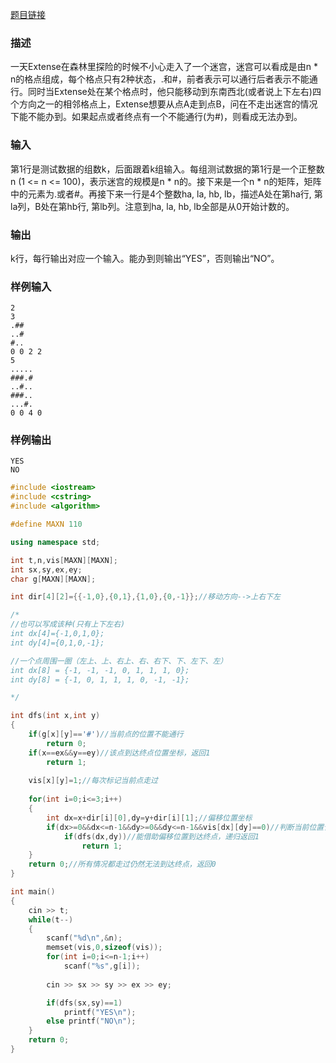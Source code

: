 [题目链接](http://bailian.openjudge.cn/practice/2790?lang=en_US)

### 描述
一天Extense在森林里探险的时候不小心走入了一个迷宫，迷宫可以看成是由n * n的格点组成，每个格点只有2种状态，.和#，前者表示可以通行后者表示不能通行。同时当Extense处在某个格点时，他只能移动到东南西北(或者说上下左右)四个方向之一的相邻格点上，Extense想要从点A走到点B，问在不走出迷宫的情况下能不能办到。如果起点或者终点有一个不能通行(为#)，则看成无法办到。
### 输入
第1行是测试数据的组数k，后面跟着k组输入。每组测试数据的第1行是一个正整数n (1 <= n <= 100)，表示迷宫的规模是n * n的。接下来是一个n * n的矩阵，矩阵中的元素为.或者#。再接下来一行是4个整数ha, la, hb, lb，描述A处在第ha行, 第la列，B处在第hb行, 第lb列。注意到ha, la, hb, lb全部是从0开始计数的。
### 输出
k行，每行输出对应一个输入。能办到则输出“YES”，否则输出“NO”。
### 样例输入
    2
    3
    .##
    ..#
    #..
    0 0 2 2
    5
    .....
    ###.#
    ..#..
    ###..
    ...#.
    0 0 4 0
### 样例输出
    YES
    NO

```cpp
#include <iostream>
#include <cstring>
#include <algorithm>

#define MAXN 110

using namespace std;

int t,n,vis[MAXN][MAXN];
int sx,sy,ex,ey;
char g[MAXN][MAXN];

int dir[4][2]={{-1,0},{0,1},{1,0},{0,-1}};//移动方向-->上右下左

/*
//也可以写成该种(只有上下左右)
int dx[4]={-1,0,1,0};
int dy[4]={0,1,0,-1};

//一个点周围一圈（左上、上、右上、右、右下、下、左下、左）
int dx[8] = {-1, -1, -1, 0, 1, 1, 1, 0};
int dy[8] = {-1, 0, 1, 1, 1, 0, -1, -1};

*/

int dfs(int x,int y)
{
    if(g[x][y]=='#')//当前点的位置不能通行
        return 0;
    if(x==ex&&y==ey)//该点到达终点位置坐标，返回1
        return 1;
    
    vis[x][y]=1;//每次标记当前点走过
    
    for(int i=0;i<=3;i++)
    {
        int dx=x+dir[i][0],dy=y+dir[i][1];//偏移位置坐标
        if(dx>=0&&dx<=n-1&&dy>=0&&dy<=n-1&&vis[dx][dy]==0)//判断当前位置合法且是否被访问过
            if(dfs(dx,dy))//能借助偏移位置到达终点，递归返回1
                return 1;
    }
    return 0;//所有情况都走过仍然无法到达终点，返回0
}

int main()
{
    cin >> t;
    while(t--)
    {
        scanf("%d\n",&n);
        memset(vis,0,sizeof(vis));
        for(int i=0;i<=n-1;i++)
            scanf("%s",g[i]);
        
        cin >> sx >> sy >> ex >> ey;

        if(dfs(sx,sy)==1)
            printf("YES\n");
        else printf("NO\n");
    }    
    return 0;
}

```